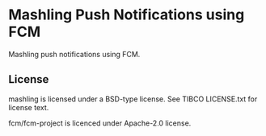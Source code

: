 # Mashling Push Notifications using FCM
Mashling push notifications using FCM.

## License
mashling is licensed under a BSD-type license. See TIBCO LICENSE.txt for license text.

fcm/fcm-project is licenced under Apache-2.0 license.